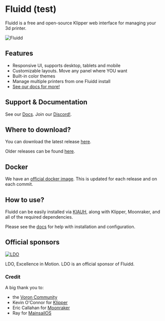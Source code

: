 # Fluidd (test)

Fluidd is a free and open-source Klipper web interface for managing your 3d printer.

![Fluidd](/docs/assets/images/preview_sliced.png "Fluidd")

## Features

- Responsive UI, supports desktop, tablets and mobile
- Customizable layouts. Move any panel where YOU want
- Built-in color themes
- Manage multiple printers from one Fluidd install
- [See our docs for more!](https://docs.fluidd.xyz)

## Support & Documentation

See our [Docs](https://docs.fluidd.xyz).
Join our [Discord!](https://discord.gg/GZ3D5tqfcF).

## Where to download?

You can download the latest release [here](https://github.com/fluidd-core/fluidd/releases/latest).

Older releases can be found [here](https://github.com/fluidd-core/fluidd/releases).

## Docker

We have an [official docker image](https://github.com/fluidd-core/fluidd/pkgs/container/fluidd). This is updated for each release and on each commit.

## How to use?

Fluidd can be easily installed via [KIAUH](https://github.com/th33xitus/kiauh), along with Klipper, Moonraker, and all of the required dependencies.

Please see the [docs](https://docs.fluidd.xyz) for help with installation and configuration.

## Official sponsors

[![LDO](/docs/assets/images/logo_ldo.svg "LDO")](https://ldomotors.com/)

LDO, Excellence in Motion. LDO is an official sponsor of Fluidd.

### Credit

A big thank you to:

- the [Voron Community](http://vorondesign.com/)
- Kevin O'Connor for [Klipper](https://github.com/Klipper3d/klipper)
- Eric Callahan for [Moonraker](https://github.com/Arksine/moonraker)
- Ray for [MainsailOS](https://github.com/raymondh2/MainsailOS)
